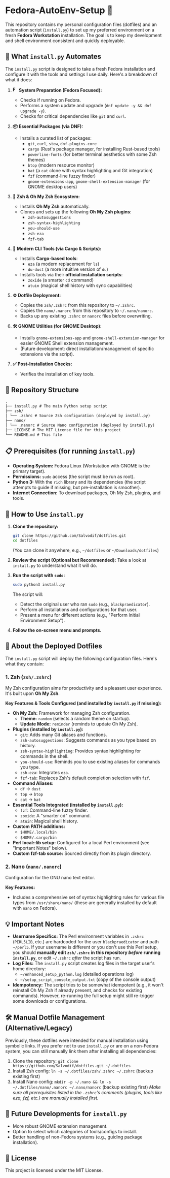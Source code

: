 # Fedora-AutoEnv-Setup 🚀

This repository contains my personal configuration files (dotfiles) and an automation script (`install.py`) to set up my preferred environment on a fresh **Fedora Workstation** installation. The goal is to keep my development and shell environment consistent and quickly deployable.

## 🌟 What `install.py` Automates

The `install.py` script is designed to take a fresh Fedora installation and configure it with the tools and settings I use daily. Here's a breakdown of what it does:

1.  **<img src="https://cdn.jsdelivr.net/gh/devicons/devicon/icons/fedora/fedora-original.svg" width="16" height="16" alt="Fedora Logo" /> System Preparation (Fedora Focused):**
    *   Checks if running on Fedora.
    *   Performs a system update and upgrade (`dnf update -y && dnf upgrade -y`).
    *   Checks for critical dependencies like `git` and `curl`.

2.  **📦 Essential Packages (via DNF):**
    *   Installs a curated list of packages:
        *   `git`, `curl`, `stow`, `dnf-plugins-core`
        *   `cargo` (Rust's package manager, for installing Rust-based tools)
        *   `powerline-fonts` (for better terminal aesthetics with some Zsh themes)
        *   `btop` (modern resource monitor)
        *   `bat` (a `cat` clone with syntax highlighting and Git integration)
        *   `fzf` (command-line fuzzy finder)
        *   `gnome-extensions-app`, `gnome-shell-extension-manager` (for GNOME desktop users)

3.  **🚀 Zsh & Oh My Zsh Ecosystem:**
    *   Installs **Oh My Zsh** automatically.
    *   Clones and sets up the following **Oh My Zsh plugins**:
        *   `zsh-autosuggestions`
        *   `zsh-syntax-highlighting`
        *   `you-should-use`
        *   `zsh-eza`
        *   `fzf-tab`

4.  **🦀 Modern CLI Tools (via Cargo & Scripts):**
    *   Installs **Cargo-based tools**:
        *   `eza` (a modern replacement for `ls`)
        *   `du-dust` (a more intuitive version of `du`)
    *   Installs tools via their **official installation scripts**:
        *   `zoxide` (a smarter `cd` command)
        *   `atuin` (magical shell history with sync capabilities)

5.  **⚙️ Dotfile Deployment:**
    *   Copies the `zsh/.zshrc` from this repository to `~/.zshrc`.
    *   Copies the `nano/.nanorc` from this repository to `~/.nano/nanorc`.
    *   Backs up any existing `.zshrc` or `nanorc` files before overwriting.

6.  **🛠️ GNOME Utilities (for GNOME Desktop):**
    *   Installs `gnome-extensions-app` and `gnome-shell-extension-manager` for easier GNOME Shell extension management.
    *   (Future development: direct installation/management of specific extensions via the script).

7.  **✅ Post-Installation Checks:**
    *   Verifies the installation of key tools.

## 📁 Repository Structure
```markdown
.
├── install.py # The main Python setup script
├── zsh/
│ └── .zshrc # Source Zsh configuration (deployed by install.py)
├── nano/
│ └── .nanorc # Source Nano configuration (deployed by install.py)
├── LICENSE # The MIT License file for this project
└── README.md # This file
```


## 📋 Prerequisites (for running `install.py`)

*   **Operating System:** Fedora Linux (Workstation with GNOME is the primary target).
*   **Permissions:** `sudo` access (the script must be run as root).
*   **Python 3:** With the `rich` library and its dependencies (the script attempts to guide if missing, but pre-installation is smoother).
*   **Internet Connection:** To download packages, Oh My Zsh, plugins, and tools.

## 🚀 How to Use `install.py`

1.  **Clone the repository:**
    ```bash
    git clone https://github.com/Salvodif/dotfiles.git
    cd dotfiles
    ```
    (You can clone it anywhere, e.g., `~/dotfiles` or `~/Downloads/dotfiles`)

2.  **Review the script (Optional but Recommended):**
    Take a look at `install.py` to understand what it will do.

3.  **Run the script with `sudo`:**
    ```bash
    sudo python3 install.py
    ```
    The script will:
    *   Detect the original user who ran `sudo` (e.g., `blackpraedicator`).
    *   Perform all installations and configurations for that user.
    *   Present a menu for different actions (e.g., "Perform Initial Environment Setup").

4.  **Follow the on-screen menu and prompts.**

## 📄 About the Deployed Dotfiles

The `install.py` script will deploy the following configuration files. Here's what they contain:

### 1. Zsh (`zsh/.zshrc`)

My Zsh configuration aims for productivity and a pleasant user experience. It's built upon **Oh My Zsh**.

**Key Features & Tools Configured (and installed by `install.py` if missing):**

*   **Oh My Zsh:** Framework for managing Zsh configuration.
    *   **Theme:** `random` (selects a random theme on startup).
    *   **Update Mode:** `reminder` (reminds to update Oh My Zsh).
*   **Plugins (installed by `install.py`):**
    *   `git`: Adds many Git aliases and functions.
    *   `zsh-autosuggestions`: Suggests commands as you type based on history.
    *   `zsh-syntax-highlighting`: Provides syntax highlighting for commands in the shell.
    *   `you-should-use`: Reminds you to use existing aliases for commands you type.
    *   `zsh-eza`: Integrates `eza`.
    *   `fzf-tab`: Replaces Zsh's default completion selection with `fzf`.
*   **Command Aliases:**
    *   `df` -> `dust`
    *   `top` -> `btop`
    *   `cat` -> `bat`
*   **Essential Tools Integrated (installed by `install.py`):**
    *   `fzf`: Command-line fuzzy finder.
    *   `zoxide`: A "smarter cd" command.
    *   `atuin`: Magical shell history.
*   **Custom PATH additions:**
    *   `$HOME/.local/bin`
    *   `$HOME/.cargo/bin`
*   **Perl local::lib setup:** Configured for a local Perl environment (see "Important Notes" below).
*   **Custom fzf-tab source:** Sourced directly from its plugin directory.

### 2. Nano (`nano/.nanorc`)

Configuration for the GNU nano text editor.

**Key Features:**

*   Includes a comprehensive set of syntax highlighting rules for various file types from `/usr/share/nano/` (these are generally installed by default with `nano` on Fedora).

## 💡 Important Notes

*   **Username Specifics:** The Perl environment variables in `.zshrc` (`PERL5LIB`, etc.) are hardcoded for the user `blackpraedicator` and path `~/perl5`. If your username is different or you don't use this Perl setup, you should **manually edit `zsh/.zshrc` in this repository *before* running `install.py`**, or edit `~/.zshrc` *after* the script has run.
*   **Log Files:** The `install.py` script creates log files in the target user's home directory:
    *   `~/enhanced_setup_python.log` (detailed operations log)
    *   `~/setup_script_console_output.txt` (copy of the console output)
*   **Idempotency:** The script tries to be somewhat idempotent (e.g., it won't reinstall Oh My Zsh if already present, and checks for existing commands). However, re-running the full setup might still re-trigger some downloads or configurations.

## 🛠️ Manual Dotfile Management (Alternative/Legacy)

Previously, these dotfiles were intended for manual installation using symbolic links. If you prefer not to use `install.py` or are on a non-Fedora system, you can still manually link them after installing all dependencies:

1.  Clone the repository: `git clone https://github.com/Salvodif/dotfiles.git ~/.dotfiles`
2.  Install Zsh config: `ln -s ~/.dotfiles/zsh/.zshrc ~/.zshrc` (backup existing first)
3.  Install Nano config: `mkdir -p ~/.nano && ln -s ~/.dotfiles/nano/.nanorc ~/.nano/nanorc` (backup existing first)
    *Make sure all prerequisites listed in the `.zshrc`'s comments (plugins, tools like eza, fzf, etc.) are manually installed first.*

## 🔮 Future Developments for `install.py`

*   More robust GNOME extension management.
*   Option to select which categories of tools/configs to install.
*   Better handling of non-Fedora systems (e.g., guiding package installation).

## 📜 License

This project is licensed under the MIT License.